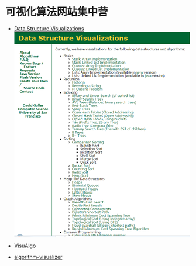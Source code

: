 可视化算法网站集中营
====


* [Data Structure Visualizations](https://www.cs.usfca.edu/~galles/visualization/Algorithms.html "点击跳转")
![示例1](https://raw.githubusercontent.com/bingco-zhan/total-configure/master/img/1585616345(1).png)

* [VisuAlgo](https://visualgo.net/zh "点击跳转")


* [algorithm-visualizer](https://algorithm-visualizer.org "点击跳转")
